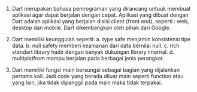 1. Dart merupakan bahasa pemrograman yang dirancang untuuk membuat aplikasi agar dapat berjalan dengan cepat. Aplikasi yang dibuat dengan Dart adalah aplikasi yang berjalan disisi client (front end), seperti : web, desktop dan mobile. Dart dikembangkan oleh pihak dari Google.

2. Dart memiliki keunggulan seperti:
   a. type safe
        menjamin konsistensi tipe data.
   b. null safety
        memberi keamanan dari data bernilai null.
   c. rich standart library
        hadir dengan banyak dukungan library internal.
   d. multiplatfrom
        mampu berjalan pada berbagai jenis perangkat.

3. Dart memiliki fungsi main bersungsi sebagai bagian yang dijalankan pertama kali. Jadi code yang berada diluar main seperti function atau yang lain, jika tidak dipanggil pada main maka tidak terpakai.